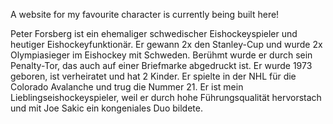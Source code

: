 A website for my favourite character is currently being built here!

Peter Forsberg ist ein ehemaliger schwedischer Eishockeyspieler und heutiger Eishockeyfunktionär. Er gewann 2x den Stanley-Cup und wurde 2x Olympiasieger im Eishockey mit Schweden. Berühmt wurde er durch sein Penalty-Tor, das auch auf einer Briefmarke abgedruckt ist. Er wurde 1973 geboren, ist verheiratet und hat 2 Kinder. 
Er spielte in der NHL für die Colorado Avalanche und trug die Nummer 21. Er ist mein Lieblingseishockeyspieler, weil er durch hohe Führungsqualität hervorstach und mit Joe Sakic ein kongeniales Duo bildete. 